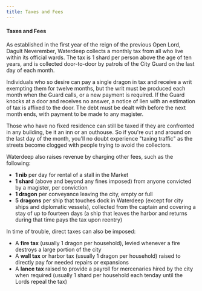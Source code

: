 ```yaml
---
title: Taxes and Fees
---
```


#### Taxes and Fees

As established in the first year of the reign of the previous Open Lord, Dagult Neverember, Waterdeep collects a monthly tax from all who live within its official wards. The tax is 1 shard per person above the age of ten years, and is collected door-to-door by patrols of the City Guard on the last day of each month.

Individuals who so desire can pay a single dragon in tax and receive a writ exempting them for twelve months, but the writ must be produced each month when the Guard calls, or a new payment is required. If the Guard knocks at a door and receives no answer, a notice of lien with an estimation of tax is affixed to the door. The debt must be dealt with before the next month ends, with payment to be made to any magister.

Those who have no fixed residence can still be taxed if they are confronted in any building, be it an inn or an outhouse. So if you're out and around on the last day of the month, you'll no doubt experience "taxing traffic" as the streets become clogged with people trying to avoid the collectors.

Waterdeep also raises revenue by charging other fees, such as the following:

- **1 nib** per day for rental of a stall in the Market
- **1 shard** (above and beyond any fines imposed) from anyone convicted by a magister, per conviction
- **1 dragon** per conveyance leaving the city, empty or full
- **5 dragons** per ship that touches dock in Waterdeep (except for city ships and diplomatic vessels), collected from the captain and covering a stay of up to fourteen days (a ship that leaves the harbor and returns during that time pays the tax upon reentry)

In time of trouble, direct taxes can also be imposed:

- A **fire tax** (usually 1 dragon per household), levied whenever a fire destroys a large portion of the city
- A **wall tax** or harbor tax (usually 1 dragon per household) raised to directly pay for needed repairs or expansions
- A **lance tax** raised to provide a payroll for mercenaries hired by the city when required (usually 1 shard per household each tenday until the Lords repeal the tax)
